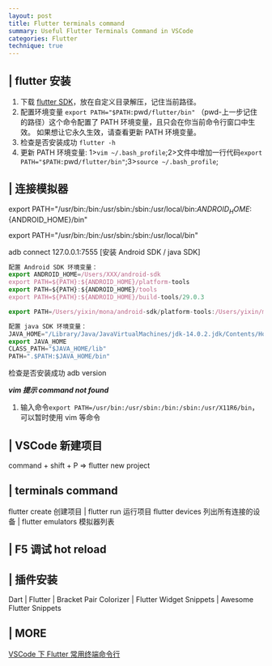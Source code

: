```yaml
---
layout: post
title: Flutter terminals command
summary: Useful Flutter Terminals Command in VSCode
categories: Flutter
technique: true
---
```


## | flutter 安装

1. 下载 [flutter SDK](https://flutter.dev/docs/get-started/install/macos)，放在自定义目录解压，记住当前路径。
2. 配置环境变量 `export PATH="$PATH:`pwd`/flutter/bin"` （pwd-上一步记住的路径）这个命令配置了 PATH 环境变量，且只会在你当前命令行窗口中生效。 如果想让它永久生效，请查看更新 PATH 环境变量。
3. 检查是否安装成功 `flutter -h`
4. 更新 PATH 环境变量: 1>`vim ~/.bash_profile`;2>文件中增加一行代码`export PATH="$PATH:`pwd`/flutter/bin"`;3>`source ~/.bash_profile`;

## | 连接模拟器

export PATH="/usr/bin:/bin:/usr/sbin:/sbin:/usr/local/bin:${ANDROID_HOME}:${ANDROID_HOME}/bin"

export PATH="/usr/bin:/bin:/usr/sbin:/sbin:/usr/local/bin"

adb connect 127.0.0.1:7555 [安装 Android SDK / java SDK]

```javascript
配置 Android SDK 环境变量：
export ANDROID_HOME=/Users/XXX/android-sdk
export PATH=${PATH}:${ANDROID_HOME}/platform-tools
export PATH=${PATH}:${ANDROID_HOME}/tools
export PATH=${PATH}:${ANDROID_HOME}/build-tools/29.0.3

export PATH=/Users/yixin/mona/android-sdk/platform-tools:/Users/yixin/mona/android-sdk/tools:/Users/yixin/mona/android-sdk/build-tools/29.0.3:\$PATH

配置 java SDK 环境变量：
JAVA_HOME="/Library/Java/JavaVirtualMachines/jdk-14.0.2.jdk/Contents/Home"
export JAVA_HOME
CLASS_PATH="$JAVA_HOME/lib"
PATH=".$PATH:$JAVA_HOME/bin"
```

检查是否安装成功 adb version

**_vim 提示 command not found_**

1. 输入命令`export PATH=/usr/bin:/usr/sbin:/bin:/sbin:/usr/X11R6/bin`，可以暂时使用 vim 等命令

## | VSCode 新建项目

command + shift + P => flutter new project

## | terminals command

flutter create 创建项目 | flutter run 运行项目
flutter devices 列出所有连接的设备 | flutter emulators 模拟器列表

## | F5 调试 hot reload

## | 插件安装

Dart | Flutter | Bracket Pair Colorizer | Flutter Widget Snippets | Awesome Flutter Snippets

## | MORE

[VSCode 下 Flutter 常用终端命令行](https://www.cnblogs.com/lxlx1798/p/11049922.html)
